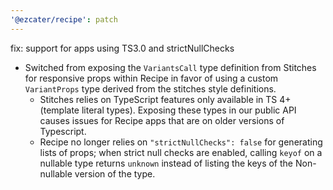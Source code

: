 ```yaml
---
'@ezcater/recipe': patch
---
```


fix: support for apps using TS3.0 and strictNullChecks

- Switched from exposing the `VariantsCall` type definition from Stitches for responsive props within Recipe in favor of using a custom `VariantProps` type derived from the stitches style definitions.
  - Stitches relies on TypeScript features only available in TS 4+ (template literal types). Exposing these types in our public API causes issues for Recipe apps that are on older versions of Typescript.
  - Recipe no longer relies on `"strictNullChecks": false` for generating lists of props; when strict null checks are enabled, calling `keyof` on a nullable type returns `unknown` instead of listing the keys of the Non-nullable version of the type.

